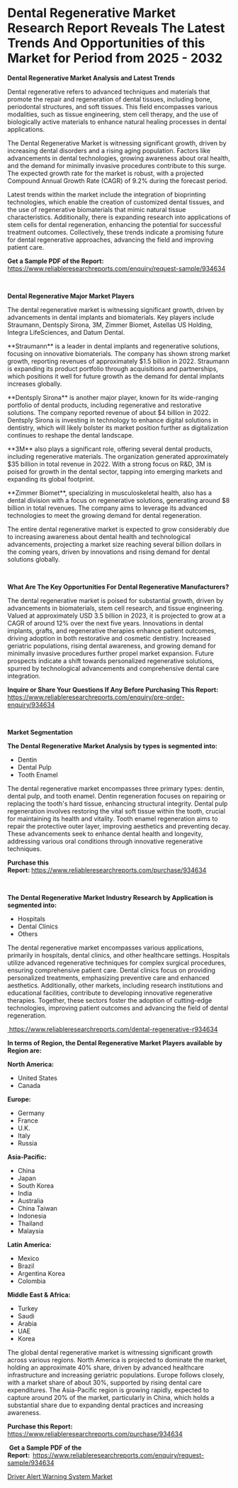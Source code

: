 <p><h1>Dental Regenerative Market Research Report Reveals The Latest Trends And Opportunities of this Market for Period from 2025 - 2032</h1></p><p><strong>Dental Regenerative Market Analysis and Latest Trends</strong></p>
<p><p>Dental regenerative refers to advanced techniques and materials that promote the repair and regeneration of dental tissues, including bone, periodontal structures, and soft tissues. This field encompasses various modalities, such as tissue engineering, stem cell therapy, and the use of biologically active materials to enhance natural healing processes in dental applications.</p><p>The Dental Regenerative Market is witnessing significant growth, driven by increasing dental disorders and a rising aging population. Factors like advancements in dental technologies, growing awareness about oral health, and the demand for minimally invasive procedures contribute to this surge. The expected growth rate for the market is robust, with a projected Compound Annual Growth Rate (CAGR) of 9.2% during the forecast period. </p><p>Latest trends within the market include the integration of bioprinting technologies, which enable the creation of customized dental tissues, and the use of regenerative biomaterials that mimic natural tissue characteristics. Additionally, there is expanding research into applications of stem cells for dental regeneration, enhancing the potential for successful treatment outcomes. Collectively, these trends indicate a promising future for dental regenerative approaches, advancing the field and improving patient care.</p></p>
<p><strong>Get a Sample PDF of the Report:&nbsp;</strong> <a href="https://www.reliableresearchreports.com/enquiry/request-sample/934634?utm_campaign=3079&utm_medium=2&utm_source=Github&utm_content=ia&utm_term=07032025&utm_id=dental-regenerative">https://www.reliableresearchreports.com/enquiry/request-sample/934634</a></p>
<p>&nbsp;</p>
<p><strong>Dental Regenerative Major Market Players</strong></p>
<p><p>The dental regenerative market is witnessing significant growth, driven by advancements in dental implants and biomaterials. Key players include Straumann, Dentsply Sirona, 3M, Zimmer Biomet, Astellas US Holding, Integra LifeSciences, and Datum Dental.</p><p>**Straumann** is a leader in dental implants and regenerative solutions, focusing on innovative biomaterials. The company has shown strong market growth, reporting revenues of approximately $1.5 billion in 2022. Straumann is expanding its product portfolio through acquisitions and partnerships, which positions it well for future growth as the demand for dental implants increases globally.</p><p>**Dentsply Sirona** is another major player, known for its wide-ranging portfolio of dental products, including regenerative and restorative solutions. The company reported revenue of about $4 billion in 2022. Dentsply Sirona is investing in technology to enhance digital solutions in dentistry, which will likely bolster its market position further as digitalization continues to reshape the dental landscape.</p><p>**3M** also plays a significant role, offering several dental products, including regenerative materials. The organization generated approximately $35 billion in total revenue in 2022. With a strong focus on R&D, 3M is poised for growth in the dental sector, tapping into emerging markets and expanding its global footprint.</p><p>**Zimmer Biomet**, specializing in musculoskeletal health, also has a dental division with a focus on regenerative solutions, generating around $8 billion in total revenues. The company aims to leverage its advanced technologies to meet the growing demand for dental regeneration.</p><p>The entire dental regenerative market is expected to grow considerably due to increasing awareness about dental health and technological advancements, projecting a market size reaching several billion dollars in the coming years, driven by innovations and rising demand for dental solutions globally.</p></p>
<p>&nbsp;</p>
<p><strong>What Are The Key Opportunities For Dental Regenerative Manufacturers?</strong></p>
<p><p>The dental regenerative market is poised for substantial growth, driven by advancements in biomaterials, stem cell research, and tissue engineering. Valued at approximately USD 3.5 billion in 2023, it is projected to grow at a CAGR of around 12% over the next five years. Innovations in dental implants, grafts, and regenerative therapies enhance patient outcomes, driving adoption in both restorative and cosmetic dentistry. Increased geriatric populations, rising dental awareness, and growing demand for minimally invasive procedures further propel market expansion. Future prospects indicate a shift towards personalized regenerative solutions, spurred by technological advancements and comprehensive dental care integration.</p></p>
<p><strong>Inquire or Share Your Questions If Any Before Purchasing This Report:</strong> <a href="https://www.reliableresearchreports.com/enquiry/pre-order-enquiry/934634?utm_campaign=3079&utm_medium=2&utm_source=Github&utm_content=ia&utm_term=07032025&utm_id=dental-regenerative">https://www.reliableresearchreports.com/enquiry/pre-order-enquiry/934634</a></p>
<p>&nbsp;</p>
<p><strong>Market Segmentation</strong></p>
<p><strong>The Dental Regenerative Market Analysis by types is segmented into:</strong></p>
<p><ul><li>Dentin</li><li>Dental Pulp</li><li>Tooth Enamel</li></ul></p>
<p><p>The dental regenerative market encompasses three primary types: dentin, dental pulp, and tooth enamel. Dentin regeneration focuses on repairing or replacing the tooth's hard tissue, enhancing structural integrity. Dental pulp regeneration involves restoring the vital soft tissue within the tooth, crucial for maintaining its health and vitality. Tooth enamel regeneration aims to repair the protective outer layer, improving aesthetics and preventing decay. These advancements seek to enhance dental health and longevity, addressing various oral conditions through innovative regenerative techniques.</p></p>
<p><strong>Purchase this Report:&nbsp;</strong><a href="https://www.reliableresearchreports.com/purchase/934634?utm_campaign=3079&utm_medium=2&utm_source=Github&utm_content=ia&utm_term=07032025&utm_id=dental-regenerative">https://www.reliableresearchreports.com/purchase/934634</a></p>
<p>&nbsp;</p>
<p><strong>The Dental Regenerative Market Industry Research by Application is segmented into:</strong></p>
<p><ul><li>Hospitals</li><li>Dental Clinics</li><li>Others</li></ul></p>
<p><p>The dental regenerative market encompasses various applications, primarily in hospitals, dental clinics, and other healthcare settings. Hospitals utilize advanced regenerative techniques for complex surgical procedures, ensuring comprehensive patient care. Dental clinics focus on providing personalized treatments, emphasizing preventive care and enhanced aesthetics. Additionally, other markets, including research institutions and educational facilities, contribute to developing innovative regenerative therapies. Together, these sectors foster the adoption of cutting-edge technologies, improving patient outcomes and advancing the field of dental regeneration.</p></p>
<p><a href="https://www.reliableresearchreports.com/dental-regenerative-r934634?utm_campaign=3079&utm_medium=2&utm_source=Github&utm_content=ia&utm_term=07032025&utm_id=dental-regenerative">&nbsp;https://www.reliableresearchreports.com/dental-regenerative-r934634</a></p>
<p><strong>In terms of Region, the Dental Regenerative Market Players available by Region are:</strong></p>
<p>
    <p> <strong> North America: </strong>
        <ul>
            <li>United States</li>
            <li>Canada</li>
        </ul>
        </p> 
    <p> <strong> Europe: </strong>
        <ul>
            <li>Germany</li>
            <li>France</li>
            <li>U.K.</li>
            <li>Italy</li>
            <li>Russia</li>
        </ul>
        </p> 
    <p> <strong> Asia-Pacific: </strong>
        <ul>
            <li>China</li>
            <li>Japan</li>
            <li>South Korea</li>
            <li>India</li>
            <li>Australia</li>
            <li>China Taiwan</li>
            <li>Indonesia</li>
            <li>Thailand</li>
            <li>Malaysia</li>
        </ul>
        </p> 
    <p> <strong> Latin America: </strong>
        <ul>
            <li>Mexico</li>
            <li>Brazil</li>
            <li>Argentina Korea</li>
            <li>Colombia</li>
        </ul>
        </p> 
    <p> <strong> Middle East & Africa: </strong>
        <ul>
            <li>Turkey</li>
            <li>Saudi</li>
            <li>Arabia</li>
            <li>UAE</li>
            <li>Korea</li>
        </ul>
    </p>
    </p>
<p><p>The global dental regenerative market is witnessing significant growth across various regions. North America is projected to dominate the market, holding an approximate 40% share, driven by advanced healthcare infrastructure and increasing geriatric populations. Europe follows closely, with a market share of about 30%, supported by rising dental care expenditures. The Asia-Pacific region is growing rapidly, expected to capture around 20% of the market, particularly in China, which holds a substantial share due to expanding dental practices and increasing awareness.</p></p>
<p><strong>Purchase this Report: </strong><a href="https://www.reliableresearchreports.com/purchase/934634?utm_campaign=3079&utm_medium=2&utm_source=Github&utm_content=ia&utm_term=07032025&utm_id=dental-regenerative">https://www.reliableresearchreports.com/purchase/934634</a></p>
<p>&nbsp;<strong>Get a Sample PDF of the Report:&nbsp;&nbsp;</strong><a href="https://www.reliableresearchreports.com/enquiry/request-sample/934634?utm_campaign=3079&utm_medium=2&utm_source=Github&utm_content=ia&utm_term=07032025&utm_id=dental-regenerative">https://www.reliableresearchreports.com/enquiry/request-sample/934634</a></p>
<p><strong></strong></p>
<p><p><a href="https://github.com/celpabembes/Market-Research-Report-List-1/blob/main/driver-alert-warning-system-market.md?utm_campaign=3079&utm_medium=2&utm_source=Github&utm_content=ia&utm_term=07032025&utm_id=dental-regenerative">Driver Alert Warning System Market</a></p></p>